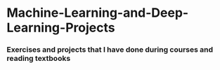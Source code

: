 # Machine-Learning-and-Deep-Learning-Projects
### Еxercises and projects that I have done during courses and reading textbooks
